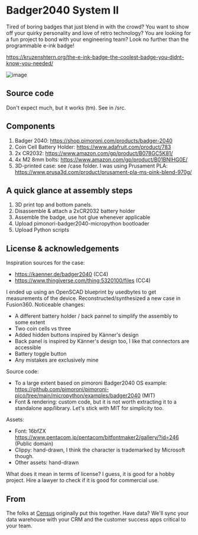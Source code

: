 # Badger2040 System II

Tired of boring badges that just blend in with the crowd? You want to show off your quirky personality and love of retro technology? You are looking for a fun project to bond with your engineering team? Look no further than the programmable e-ink badge!

https://kruzenshtern.org/the-e-ink-badge-the-coolest-badge-you-didnt-know-you-needed/

![image](https://user-images.githubusercontent.com/198995/219474204-890703d2-fb32-4299-a39b-2d434ac3f215.png)

## Source code

Don't expect much, but it works (tm). See in /src.

## Components

1. Badger 2040: https://shop.pimoroni.com/products/badger-2040
2. Coin Cell Battery Holder: https://www.adafruit.com/product/783
3. 2x CR2032: https://www.amazon.com/gp/product/B078GC5K81/
4. 4x M2 8mm bolts: https://www.amazon.com/gp/product/B01BNIHG0E/
5. 3D-printed case: see /case folder. I was using Prusament PLA: https://www.prusa3d.com/product/prusament-pla-ms-pink-blend-970g/

## A quick glance at assembly steps

1. 3D print top and bottom panels. 
2. Disassemble & attach a 2xCR2032 battery holder
3. Assemble the badge, use hot glue whenever applicable
4. Upload pimonori-badger2040-micropython bootloader
5. Upload Python scripts

## License & acknowledgements

Inspiration sources for the case:

- https://kaenner.de/badger2040 (CC4)
- https://www.thingiverse.com/thing:5320100/files (CC4)

I ended up using an OpenSCAD blueprint by usedbytes to get measurements of the device. Reconstructed/synthesized a new case in Fusion360. Noticeable changes:
- A different battery holder / back pannel to simplify the assembly to some extent
- Two coin cells vs three
- Added hidden buttons inspired by Känner's design
- Back panel is inspired by Känner's design too, I like that connectors are accessible
- Battery toggle button
- Any mistakes are exclusively mine

Source code:
- To a large extent based on pimoroni Badger2040 OS example: https://github.com/pimoroni/pimoroni-pico/tree/main/micropython/examples/badger2040 (MIT)
- Font & rendering: custom code, but it is not worth extracting it to a standalone app/library. Let's stick with MIT for simplicity too.

Assets:
- Font: 16bfZX https://www.pentacom.jp/pentacom/bitfontmaker2/gallery/?id=246 (Public domain)
- Clippy: hand-drawn, I think the character is trademarked by Microsoft though.
- Other assets: hand-drawn

What does it mean in terms of license? I guess, it is good for a hobby project. Hire a lawyer to check if it is good for commercial use.

## From

The folks at [Census](http://getcensus.com) originally put this together. Have data? We'll sync your data warehouse with your CRM and the customer success apps critical to your team.
